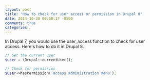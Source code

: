 ```yaml
---
layout: post
title: "How to check for user access or permission in Drupal 8"
date: 2014-10-30 00:50:17 -0500
comments: true
categories:
---
```

In Drupal 7, you would use the user_access function to check for user access. Here's how to do it in Drupal 8.

``` php How to check for permission in Drupal 8
// Get the current user
$user = \Drupal::currentUser();

// Check for permission
$user->hasPermission('access administration menu');
```